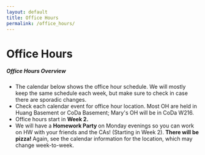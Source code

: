 ```yaml
---
layout: default
title: Office Hours
permalink: /office_hours/
---
```


# Office Hours

<div class="panel">
  <h5> Office Hours Overview </h5>
<ul>
	<li> The calendar below shows the office hour schedule.  We will mostly keep the same schedule each week, but make sure to check in case there are sporadic changes.
</li>
	<li> Check each calendar event for office hour location. Most OH are held in Huang Basement or CoDa Basement; Mary's OH will be in CoDa W216.</li>
	<li> Office hours start in <b> Week 2. </b></li>
	<li> We will have a <b> Homework Party </b> on Monday evenings so you can work on HW with your friends and the CAs!  (Starting in Week 2).  <b> There will be pizza! </b>  Again, see the calendar information for the location, which may change week-to-week. </li>
</ul>
</div>

<div class="panel">
  <link href="https://cdn.jsdelivr.net/npm/fullcalendar@6.1.15/main.min.css" rel="stylesheet">
  <div id="calendar" style="max-width:1100px;margin:20px auto;"></div>
  <script src="https://cdn.jsdelivr.net/npm/fullcalendar@6.1.15/index.global.min.js"></script>

  <script>
  // grab first URL from description (handles raw URL or <a href=...>)
  function extractFirstUrl(desc = "") {
    // 1) if there’s an <a href="...">, grab href
    const hrefMatch = desc.match(/href="([^"]+)"/i);
    let url = hrefMatch ? hrefMatch[1] : null;

    // 2) otherwise, match plain https://... text
    if (!url) {
      const plain = desc.match(/https?:\/\/\S+/i);
      url = plain ? plain[0] : null;
    }
    if (!url) return null;

    // Unwrap Google's redirect links: https://www.google.com/url?q=ACTUAL&...
    try {
      const u = new URL(url);
      if (u.hostname.includes('google.com') && u.searchParams.get('q')) {
        url = u.searchParams.get('q');
      }
    } catch {}
    return url;
  }

  document.addEventListener('DOMContentLoaded', () => {
    const calendar = new FullCalendar.Calendar(document.getElementById('calendar'), {
      initialView: 'timeGridWeek',
      timeZone: 'America/Los_Angeles',
      nowIndicator: true,
      headerToolbar: { left: 'prev,next today', center: 'title', right: 'dayGridMonth,timeGridWeek,listWeek' },
      events: '{{ "/assets/calendar/events.json" | relative_url }}?v={{ site.time | date: "%s" }}',

      eventContent: (arg) => {
        const title = document.createElement('div');
        title.className = 'fc-event-title';
        title.textContent = arg.event.title;

        const loc = arg.event.extendedProps?.location?.trim();
        const desc = arg.event.extendedProps?.description || "";
        const url  = extractFirstUrl(desc);

        // build a clean meta line: "Huang Basement • Zoom link"
        const meta = document.createElement('div');
        meta.className = 'fc-event-meta';

        if (loc) {
          const locSpan = document.createElement('span');
          locSpan.textContent = loc;
          meta.appendChild(locSpan);
        }
        if (loc && url) {
          const sep = document.createElement('span');
          sep.textContent = ' • ';
          meta.appendChild(sep);
        }
        if (url) {
          const a = document.createElement('a');
          a.href = url;
          a.target = '_blank';
          a.rel = 'noopener noreferrer';
          // label smartly based on domain
          a.textContent = /zoom\.us|stanford\.zoom\.us/i.test(url) ? 'Zoom link' : 'Event link';
          meta.appendChild(a);
        }

        // If neither loc nor url, show nothing extra
        return meta.childNodes.length ? { domNodes: [title, meta] } : { domNodes: [title] };
      },

      // optional: tooltip with full description (as plain text)
      eventDidMount: (info) => {
        const d = (info.event.extendedProps?.description || '')
          .replace(/<[^>]+>/g, ' ')    // strip tags
          .replace(/\s+/g, ' ')        // collapse whitespace
          .trim();
        if (d) info.el.title = d;
      }
    });
    calendar.render();
  });
</script>

<style>
.fc .fc-event-title, .fc .fc-event-meta { white-space: normal; line-height: 1.2; }
.fc .fc-event-meta { font-size: 0.85em; opacity: 0.9; margin-top: 2px; }
.fc .fc-event-meta a { text-decoration: underline; }
</style>


<style>
/* allow wrapping so long text doesn't get cut off */
.fc .fc-event-title, .fc .fc-event-meta { white-space: normal; line-height: 1.2; }
.fc .fc-event-meta { font-size: 0.85em; opacity: 0.85; margin-top: 2px; }
</style>

</div>
